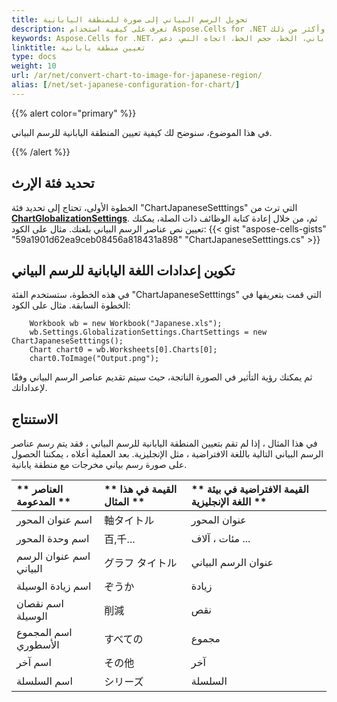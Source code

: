 ```yaml
---
title: تحويل الرسم البياني إلى صورة للمنطقة اليابانية
description: تعرف على كيفية استخدام Aspose.Cells for .NET لتعيين التكوين الياباني للرسم البياني. سيقوم دليلنا بشرح كيفية تكوين الرسوم البيانية لدعم الأحرف والتنسيق اليابانية، بما في ذلك الخطوط والحجم واتجاه النص وأكثر من ذلك.
keywords: Aspose.Cells for .NET، رسوم بيانية، تكوين ياباني، الخط، حجم الخط، اتجاه النص، دعم.
linktitle: تعيين منطقة يابانية
type: docs
weight: 10
url: /ar/net/convert-chart-to-image-for-japanese-region/
alias: [/net/set-japanese-configuration-for-chart/]
---
```


{{% alert color="primary" %}}

في هذا الموضوع، سنوضح لك كيفية تعيين المنطقة اليابانية للرسم البياني.

{{% /alert %}}

## **تحديد فئة الإرث**

الخطوة الأولى، تحتاج إلى تحديد فئة "ChartJapaneseSetttings" التي ترث من [**ChartGlobalizationSettings**](https://reference.aspose.com/cells/net/aspose.cells.charts/chartglobalizationsettings/). 
ثم، من خلال إعادة كتابة الوظائف ذات الصلة، يمكنك تعيين نص عناصر الرسم البياني بلغتك.
مثال على الكود:
{{< gist "aspose-cells-gists" "59a1901d62ea9ceb08456a818431a898" "ChartJapaneseSetttings.cs" >}}

## **تكوين إعدادات اللغة اليابانية للرسم البياني**

في هذه الخطوة، ستستخدم الفئة "ChartJapaneseSetttings" التي قمت بتعريفها في الخطوة السابقة.
مثال على الكود:

```
	Workbook wb = new Workbook("Japanese.xls");
	wb.Settings.GlobalizationSettings.ChartSettings = new ChartJapaneseSetttings();
	Chart chart0 = wb.Worksheets[0].Charts[0];
	chart0.ToImage("Output.png");
```

ثم يمكنك رؤية التأثير في الصورة الناتجة، حيث سيتم تقديم عناصر الرسم البياني وفقًا لإعداداتك.

## **الاستنتاج**

في هذا المثال ، إذا لم تقم بتعيين المنطقة اليابانية للرسم البياني ، فقد يتم رسم عناصر الرسم البياني التالية باللغة الافتراضية ، مثل الإنجليزية.
بعد العملية أعلاه ، يمكننا الحصول على صورة رسم بياني مخرجات مع منطقة يابانية.

| ** العناصر المدعومة ** | ** القيمة في هذا المثال ** | ** القيمة الافتراضية في بيئة اللغة الإنجليزية ** |
| :- | :- | :- |
| اسم عنوان المحور | 軸タイトル | عنوان المحور |
| اسم وحدة المحور | 百,千... | مئات ، آلاف ... |
| اسم عنوان الرسم البياني | グラフ タイトル | عنوان الرسم البياني |
| اسم زيادة الوسيلة | ぞうか | زيادة |
| اسم نقصان الوسيلة | 削減 | نقص |
| اسم المجموع الأسطوري | すべての | مجموع |
| اسم آخر | その他 | آخر |
| اسم السلسلة | シリーズ | السلسلة |
